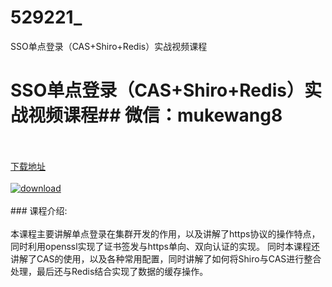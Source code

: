 # 529221_
SSO单点登录（CAS+Shiro+Redis）实战视频课程
# SSO单点登录（CAS+Shiro+Redis）实战视频课程## 微信：mukewang8
<br/></br>[下载地址](http://www.36tz.cn/article/529221 "下载地址")
<br/></br>[![download](http://36tz.cn/muke_img/2019_12_1-2-300x169.png "下载地址")](http://www.36tz.cn/article/529221 "下载地址")
<br/></br>### 课程介绍:<br/></br>本课程主要讲解单点登录在集群开发的作用，以及讲解了https协议的操作特点，同时利用openssl实现了证书签发与https单向、双向认证的实现。
同时本课程还讲解了CAS的使用，以及各种常用配置，同时讲解了如何将Shiro与CAS进行整合处理，最后还与Redis结合实现了数据的缓存操作。


 
